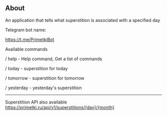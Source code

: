 ## About

An application that tells what superstition is associated with a specified day



Telegram bot name:

https://t.me/PrimetkiBot



Available commands

/ help - Help command, Get a list of commands

/ today - superstition for today

/ tomorrow - superstition for tomorrow

/ yesterday - yesterday's superstition


---

Superstition API also available
https://primetki.ru/api/v1/superstitions/{day}/{month}
